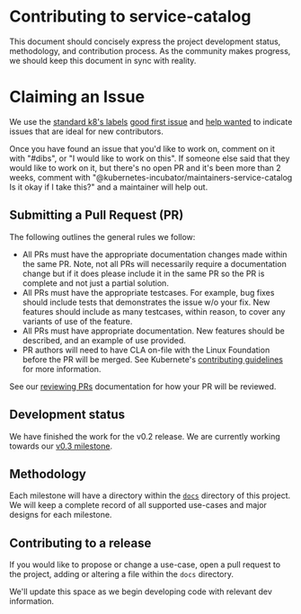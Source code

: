 # Contributing to service-catalog

This document should concisely express the project development status,
methodology, and contribution process.  As the community makes progress, we
should keep this document in sync with reality.

# Claiming an Issue

We use the [standard k8's labels](https://github.com/kubernetes/community/blob/master/contributors/devel/help-wanted.md)
[good first issue][good-first-issue] and [help wanted][help-wanted]
to indicate issues that are ideal for new contributors.

Once you have found an issue that you'd like to work on, comment on it with
"#dibs", or "I would like to work on this". If someone else said that they would
like to work on it, but there's no open PR and it's been more than 2 weeks,
comment with "@kubernetes-incubator/maintainers-service-catalog Is it okay if I
take this?" and a maintainer will help out.

## Submitting a Pull Request (PR)

The following outlines the general rules we follow:

- All PRs must have the appropriate documentation changes made within the
same PR. Note, not all PRs will necessarily require a documentation change
but if it does please include it in the same PR so the PR is complete and
not just a partial solution.
- All PRs must have the appropriate testcases. For example, bug fixes should
include tests that demonstrates the issue w/o your fix. New features should
include as many testcases, within reason, to cover any variants of use of the
feature.
- All PRs must have appropriate documentation. New features should be
  described, and an example of use provided.
- PR authors will need to have CLA on-file with the Linux Foundation before
the PR will be merged.
See Kubernete's [contributing guidelines](https://github.com/kubernetes/kubernetes/blob/master/CONTRIBUTING.md) for more information.

See our [reviewing PRs](REVIEWING.md) documentation for how your PR will
be reviewed.

## Development status

We have finished the work for the v0.2 release.
We are currently working towards our [v0.3 milestone](https://github.com/kubernetes-incubator/service-catalog/milestone/51).

## Methodology

Each milestone will have a directory within the [`docs`](./docs) directory of
this project.   We will keep a complete record of all supported use-cases and
major designs for each milestone.

## Contributing to a release

If you would like to propose or change a use-case, open a pull request to the
project, adding or altering a file within the `docs` directory.

We'll update this space as we begin developing code with relevant dev
information.

[help-wanted]: https://github.com/kubernetes-incubator/service-catalog/issues?q=is%3Aissue+is%3Aopen+label%3A%22help+wanted%22
[good-first-issue]: https://github.com/kubernetes-incubator/service-catalog/issues?utf8=%E2%9C%93&q=is%3Aissue+is%3Aopen+label%3A%22good+first+issue%22+
